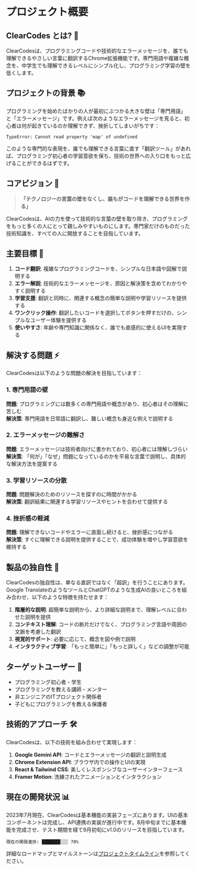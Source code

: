 # プロジェクト概要

## ClearCodes とは? 🤔

ClearCodesは、プログラミングコードや技術的なエラーメッセージを、誰でも理解できるやさしい言葉に翻訳するChrome拡張機能です。専門用語や複雑な概念を、中学生でも理解できるレベルにシンプル化し、プログラミング学習の壁を低くします。

## プロジェクトの背景 📚

プログラミングを始めたばかりの人が最初にぶつかる大きな壁は「専門用語」と「エラーメッセージ」です。例えば次のようなエラーメッセージを見ると、初心者は何が起きているのか理解できず、挫折してしまいがちです：

```
TypeError: Cannot read property 'map' of undefined
```

このような専門的な表現を、誰でも理解できる言葉に直す「翻訳ツール」があれば、プログラミング初心者の学習意欲を保ち、技術の世界への入り口をもっと広げることができるはずです。

## コアビジョン 🌟

> **「テクノロジーの言葉の壁をなくし、誰もがコードを理解できる世界を作る」**

ClearCodesは、AIの力を使って技術的な言葉の壁を取り除き、プログラミングをもっと多くの人にとって親しみやすいものにします。専門家だけのものだった技術知識を、すべての人に開放することを目指しています。

## 主要目標 🎯

1. **コード翻訳**: 複雑なプログラミングコードを、シンプルな日本語や図解で説明する
2. **エラー解説**: 技術的なエラーメッセージを、原因と解決策を含めてわかりやすく説明する
3. **学習支援**: 翻訳と同時に、関連する概念の簡単な説明や学習リソースを提供する
4. **ワンクリック操作**: 翻訳したいコードを選択してボタンを押すだけの、シンプルなユーザー体験を提供する
5. **使いやすさ**: 年齢や専門知識に関係なく、誰でも直感的に使えるUIを実現する

## 解決する問題 ⚡

ClearCodesは以下のような問題の解決を目指しています：

### 1. 専門用語の壁

**問題**: プログラミングには数多くの専門用語や概念があり、初心者はその理解に苦しむ  
**解決策**: 専門用語を日常語に翻訳し、難しい概念も身近な例えで説明する

### 2. エラーメッセージの難解さ

**問題**: エラーメッセージは技術者向けに書かれており、初心者には理解しづらい  
**解決策**: 「何が」「なぜ」問題になっているのかを平易な言葉で説明し、具体的な解決方法を提案する

### 3. 学習リソースの分散

**問題**: 問題解決のためのリソースを探すのに時間がかかる  
**解決策**: 翻訳結果に関連する学習リソースやヒントを合わせて提供する

### 4. 挫折感の軽減

**問題**: 理解できないコードやエラーに直面し続けると、挫折感につながる  
**解決策**: すぐに理解できる説明を提供することで、成功体験を増やし学習意欲を維持する

## 製品の独自性 💎

ClearCodesの独自性は、単なる直訳ではなく「超訳」を行うことにあります。Google TranslateのようなツールとChatGPTのような生成AIの良いところを組み合わせ、以下のような特徴を持たせます：

1. **階層的な説明**: 超簡単な説明から、より詳細な説明まで、理解レベルに合わせた説明を提供
2. **コンテキスト理解**: コードの断片だけでなく、プログラミング言語や周囲の文脈を考慮した翻訳
3. **視覚的サポート**: 必要に応じて、概念を図や例で説明
4. **インタラクティブ学習**: 「もっと簡単に」「もっと詳しく」などの調整が可能

## ターゲットユーザー 👥

- プログラミング初心者・学生
- プログラミングを教える講師・メンター
- 非エンジニアのITプロジェクト関係者
- 子どもにプログラミングを教える保護者

## 技術的アプローチ 🛠️

ClearCodesは、以下の技術を組み合わせて実現します：

1. **Google Gemini API**: コードとエラーメッセージの翻訳と説明生成
2. **Chrome Extension API**: ブラウザ内での操作とUIの実現
3. **React & Tailwind CSS**: 美しくレスポンシブなユーザーインターフェース
4. **Framer Motion**: 洗練されたアニメーションとインタラクション

## 現在の開発状況 📊

2023年7月現在、ClearCodesは基本機能の実装フェーズにあります。UIの基本コンポーネントは完成し、API連携の実装が進行中です。8月中旬までに基本機能を完成させ、テスト期間を経て9月初旬にv1.0のリリースを目指しています。

```
現在の開発進捗: ███████░░░ 70%
```

詳細なロードマップとマイルストーンは[プロジェクトタイムライン](timeline.md)を参照してください。
